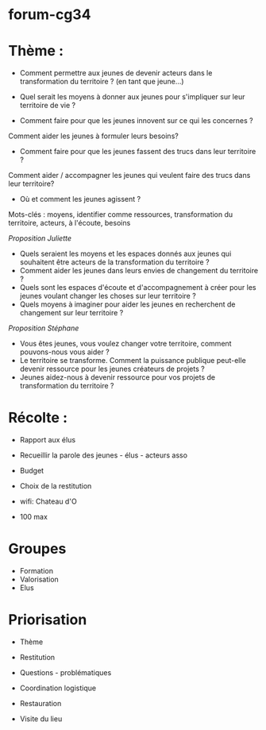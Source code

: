 # forum-cg34

# Thème :
  
- Comment permettre aux jeunes de devenir acteurs dans le transformation du territoire ? 
(en tant que jeune...)

- Quel serait les moyens à donner aux jeunes pour s'impliquer sur leur territoire de vie ?

- Comment faire pour que les jeunes innovent sur ce qui les concernes ?

Comment aider les jeunes à formuler leurs besoins?

- Comment faire pour que les jeunes fassent des trucs dans leur territoire ?

Comment aider / accompagner les jeunes qui veulent faire des trucs dans leur territoire?

- Où et comment les jeunes agissent ?


Mots-clés : moyens, identifier comme ressources, transformation du territoire, acteurs, à l'écoute, besoins

*Proposition Juliette*
- Quels seraient les moyens et les espaces donnés aux jeunes qui souhaitent être acteurs de la transformation du territoire ?
- Comment aider les jeunes dans leurs envies de changement du territoire ?
- Quels sont les espaces d'écoute et d'accompagnement à créer pour les jeunes voulant changer les choses sur leur territoire ?
- Quels moyens à imaginer pour aider les jeunes en recherchent de changement sur leur territoire ?

*Proposition Stéphane*
- Vous êtes jeunes, vous voulez changer votre territoire, comment pouvons-nous vous aider ?
- Le territoire se transforme. Comment la puissance publique peut-elle devenir ressource pour les jeunes créateurs de projets ?
- Jeunes aidez-nous à devenir ressource pour vos projets de transformation du territoire ?

# Récolte :
- Rapport aux élus
- Recueillir la parole des jeunes - élus - acteurs asso
- Budget
- Choix de la restitution

- wifi: Chateau d'O

- 100 max

# Groupes
- Formation
- Valorisation
- Elus

# Priorisation
- Thème
- Restitution
- Questions - problématiques
- Coordination logistique
- Restauration

- Visite du lieu
